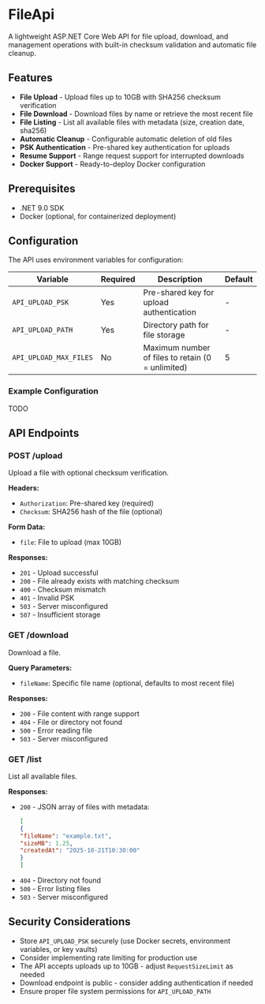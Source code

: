 ﻿# FileApi

A lightweight ASP.NET Core Web API for file upload, download, and management operations with built-in checksum validation and automatic file cleanup.

## Features

- **File Upload** - Upload files up to 10GB with SHA256 checksum verification
- **File Download** - Download files by name or retrieve the most recent file
- **File Listing** - List all available files with metadata (size, creation date, sha256)
- **Automatic Cleanup** - Configurable automatic deletion of old files
- **PSK Authentication** - Pre-shared key authentication for uploads
- **Resume Support** - Range request support for interrupted downloads
- **Docker Support** - Ready-to-deploy Docker configuration

## Prerequisites

- .NET 9.0 SDK
- Docker (optional, for containerized deployment)

## Configuration

The API uses environment variables for configuration:

| Variable | Required | Description | Default |
|----------|----------|-------------|---------|
| `API_UPLOAD_PSK` | Yes | Pre-shared key for upload authentication | - |
| `API_UPLOAD_PATH` | Yes | Directory path for file storage | - |
| `API_UPLOAD_MAX_FILES` | No | Maximum number of files to retain (0 = unlimited) | 5 |

### Example Configuration

TODO

## API Endpoints

### POST /upload
Upload a file with optional checksum verification.

**Headers:**
- `Authorization`: Pre-shared key (required)
- `Checksum`: SHA256 hash of the file (optional)

**Form Data:**
- `file`: File to upload (max 10GB)

**Responses:**
- `201` - Upload successful
- `200` - File already exists with matching checksum
- `400` - Checksum mismatch
- `401` - Invalid PSK
- `503` - Server misconfigured
- `507` - Insufficient storage

### GET /download
Download a file.

**Query Parameters:**
- `fileName`: Specific file name (optional, defaults to most recent file)

**Responses:**
- `200` - File content with range support
- `404` - File or directory not found
- `500` - Error reading file
- `503` - Server misconfigured

### GET /list
List all available files.

**Responses:**
- `200` - JSON array of files with metadata:
  ```json
  [
  {
  "fileName": "example.txt",
  "sizeMB": 1.25,
  "createdAt": "2025-10-21T10:30:00"
  }
  ]
  ```
- `404` - Directory not found
- `500` - Error listing files
- `503` - Server misconfigured

## Security Considerations

- Store `API_UPLOAD_PSK` securely (use Docker secrets, environment variables, or key vaults)
- Consider implementing rate limiting for production use
- The API accepts uploads up to 10GB - adjust `RequestSizeLimit` as needed
- Download endpoint is public - consider adding authentication if needed
- Ensure proper file system permissions for `API_UPLOAD_PATH`
